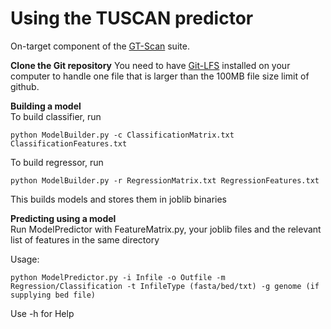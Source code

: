 # Using the TUSCAN predictor

On-target component of the [GT-Scan](http://gt-scan.net) suite.

**Clone the Git repository**
You need to have [Git-LFS](https://git-lfs.github.com) installed on your computer to handle one file that is larger than the 100MB file size limit of github.

**Building a model**  
To build classifier, run
```
python ModelBuilder.py -c ClassificationMatrix.txt ClassificationFeatures.txt
```

To build regressor, run
```
python ModelBuilder.py -r RegressionMatrix.txt RegressionFeatures.txt
```

This builds models and stores them in joblib binaries

**Predicting using a model**  
Run ModelPredictor with FeatureMatrix.py, your joblib files and the relevant list of features in the same directory

Usage:
```
python ModelPredictor.py -i Infile -o Outfile -m Regression/Classification -t InfileType (fasta/bed/txt) -g genome (if supplying bed file)
```

Use -h for Help
